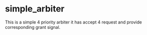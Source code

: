 # simple_arbiter
This is a simple 4 priority arbiter
it has accept 4 request and provide corresponding grant signal.

